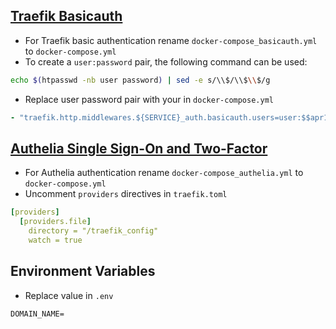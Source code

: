
## [Traefik Basicauth](https://docs.traefik.io/middlewares/basicauth/)
* For Traefik basic authentication rename `docker-compose_basicauth.yml` to `docker-compose.yml`
* To create a `user:password` pair, the following command can be used:
```bash
echo $(htpasswd -nb user password) | sed -e s/\\$/\\$\\$/g
```
* Replace user password pair with your in `docker-compose.yml`
```yml
- "traefik.http.middlewares.${SERVICE}_auth.basicauth.users=user:$$apr1$$4h0uuN1U$$WAPb1/S2tWtrYtZwqS7Cp0"
```

## [Authelia Single Sign-On and Two-Factor](https://www.authelia.com/docs/deployment/supported-proxies/traefik2.x.html)
* For Authelia authentication rename `docker-compose_authelia.yml` to `docker-compose.yml`
* Uncomment `providers` directives in `traefik.toml`
```yml
[providers]
  [providers.file]
    directory = "/traefik_config"
    watch = true
```

## Environment Variables
* Replace value in `.env`
```
DOMAIN_NAME=
```
